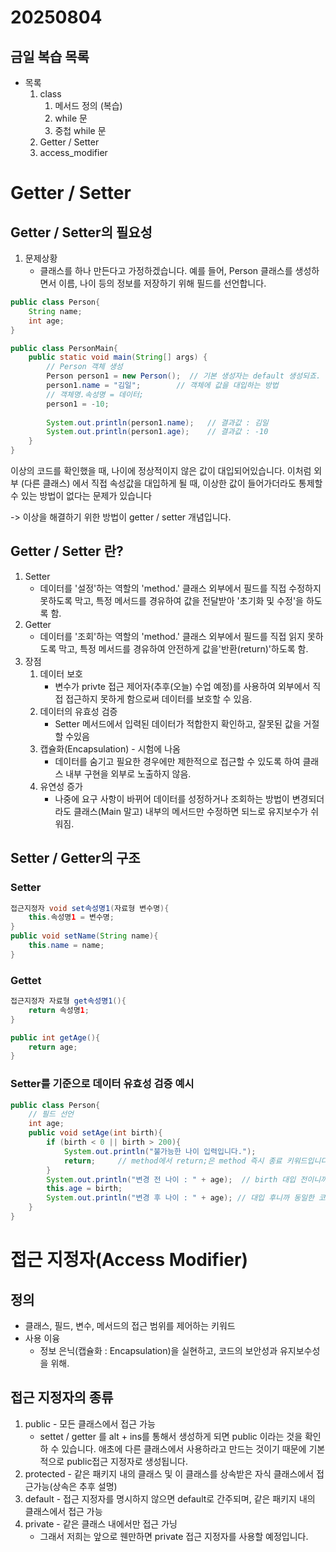 # 20250804

## 금일 복습 목록
- 목록
    1. class
        1) 메서드 정의 (복습)
        2) while 문
        3) 중첩 while 문
    2. Getter / Setter
    3. access_modifier

# Getter / Setter
## Getter / Setter의 필요성
1. 문제상황
   - 클래스를 하나 만든다고 가정하겠습니다. 예를 들어, Person 클래스를 생성하면서
        이름, 나이 등의 정보를 저장하기 위해 필드를 선언합니다.
```java
public class Person{
    String name;
    int age;
}

public class PersonMain{
    public static void main(String[] args) {
        // Person 객체 생성
        Person person1 = new Person();  // 기본 생성자는 default 생성되죠.
        person1.name = "김일";        // 객체에 값을 대입하는 방법
        // 객체명.속성명 = 데이터;
        person1 = -10;
        
        System.out.println(person1.name);   // 결과값 : 김일
        System.out.println(person1.age);    // 결과값 : -10
    }
} 
```
이상의 코드를 확인했을 때, 나이에 정상적이지 않은 값이 대입되어있습니다.
이처럼 외부 (다른 클래스) 에서 직접 속성값을 대입하게 될 때, 이상한 값이 들어가더라도
통제할 수 있는 방법이 없다는 문제가 있습니다

-> 이상을 해결하기 위한 방법이 getter / setter 개념입니다.

## Getter / Setter 란?
1. Setter
    - 데이터를 '설정'하는 역할의 'method.' 클래스 외부에서 필드를 직접 수정하지
        못하도록 막고, 특정 메서드를 경유하여 값을 전달받아 '초기화 및 수정'을 하도록 함.
2. Getter
    - 데이터를 '조회'하는 역할의 'method.' 클래스 외부에서 필드를 직접 읽지
        못하도록 막고, 특정 메서드를 경유하여 안전하게 값을'반환(return)'하도록 함.
3. 장점
    1. 데이터 보호
       - 변수가 privte 접근 제어자(추후(오늘) 수업 예정)를 사용하여 외부에서
            직접 접근하지 못하게 함으로써 데이터를 보호할 수 있음.
    2. 데이터의 유효성 검증
       - Setter 메서드에서 입력된 데이터가 적합한지 확인하고, 잘못된 값을 거절할 수있음
   3. 캡슐화(Encapsulation) - 시험에 나옴
        - 데이터를 숨기고 필요한 경우에만 제한적으로 접근할 수 있도록 하여 클래스 내부 구현을
            외부로 노출하지 않음.
   4. 유연성 증가
        - 나중에 요구 사항이 바뀌어 데이터를 성정하거나 조회하는 방법이 변경되더라도
            클래스(Main 말고) 내부의 메서드만 수정하면 되느로 유지보수가 쉬워짐.
## Setter / Getter의 구조
### Setter
```java
접근지정자 void set속성명1(자료형 변수명){
    this.속성명1 = 변수명;
}
public void setName(String name){
    this.name = name;
}
```

### Gettet
```java
접근지정자 자료형 get속성명1(){
    return 속성명1;
}

public int getAge(){
    return age;
}
```
### Setter를 기준으로 데이터 유효성 검증 예시
```java
public class Person{
    // 필드 선언
    int age;
    public void setAge(int birth){
        if (birth < 0 || birth > 200){
            System.out.println("불가능한 나이 입력입니다.");
            return;     // method에서 return;은 method 즉시 종료 키워드입니다 즉 이 이하로는 아예 실행되지 않습니다.
        }
        System.out.println("변경 전 나이 : " + age);  // birth 대입 전이니까
        this.age = birth;
        System.out.println("변경 후 나이 : " + age); // 대입 후니까 동일한 코드라도 다른 결과값
    }
}
```

# 접근 지정자(Access Modifier)
## 정의
- 클래스, 필드, 변수, 메서드의 접근 범위를 제어하는 키워드
- 사용 이융
  - 정보 은닉(캡슐화 : Encapsulation)을 실현하고, 코드의 보안성과 유지보수성을 위해.
## 접근 지정자의 종류
1. public - 모든 클래스에서 접근 가능
    - settet / getter 를 alt + ins를 통해서 생성하게 되면 public 이라는 것을 확인하 수
        있습니다. 애초에 다른 클래스에서 사용하라고 만드는 것이기 때문에 기본적으로
        public접근 지정자로 생성됩니다.
2. protected - 같은 패키지 내의 클래스 및 이 클래스를 상속받은 자식 클래스에서 접근가능(상속은 추후 설명)
3. default - 접근 지정자를 명시하지 않으면 default로 간주되며, 같은 패키지 내의 클래스에서 접근 가능
4. private - 같은 클래스 내에서만 접근 가닝
    - 그래서 저희는 앞으로 웬만하면 private 접근 지정자를 사용할 예정입니다.